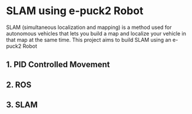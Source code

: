 
# SLAM using e-puck2 Robot
SLAM (simultaneous localization and mapping) is a method used for autonomous vehicles that lets you build a map and localize your vehicle in that map at the same time. This project aims to build SLAM using an e-puck2 Robot

## 1. PID Controlled Movement

## 2. ROS

## 3. SLAM
